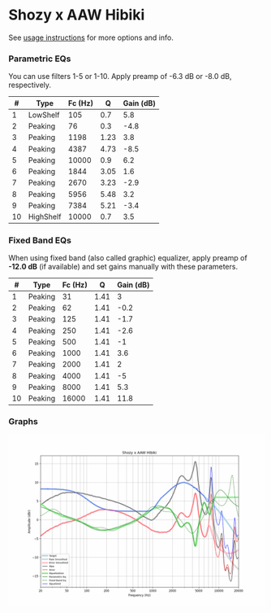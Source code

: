 # Shozy x AAW Hibiki
See [usage instructions](https://github.com/jaakkopasanen/AutoEq#usage) for more options and info.

### Parametric EQs
You can use filters 1-5 or 1-10. Apply preamp of -6.3 dB or -8.0 dB, respectively.

|   # | Type      |   Fc (Hz) |    Q |   Gain (dB) |
|-----|-----------|-----------|------|-------------|
|   1 | LowShelf  |       105 | 0.7  |         5.8 |
|   2 | Peaking   |        76 | 0.3  |        -4.8 |
|   3 | Peaking   |      1198 | 1.23 |         3.8 |
|   4 | Peaking   |      4387 | 4.73 |        -8.5 |
|   5 | Peaking   |     10000 | 0.9  |         6.2 |
|   6 | Peaking   |      1844 | 3.05 |         1.6 |
|   7 | Peaking   |      2670 | 3.23 |        -2.9 |
|   8 | Peaking   |      5956 | 5.48 |         3.2 |
|   9 | Peaking   |      7384 | 5.21 |        -3.4 |
|  10 | HighShelf |     10000 | 0.7  |         3.5 |

### Fixed Band EQs
When using fixed band (also called graphic) equalizer, apply preamp of **-12.0 dB** (if available) and set gains manually with these parameters.

|   # | Type    |   Fc (Hz) |    Q |   Gain (dB) |
|-----|---------|-----------|------|-------------|
|   1 | Peaking |        31 | 1.41 |         3   |
|   2 | Peaking |        62 | 1.41 |        -0.2 |
|   3 | Peaking |       125 | 1.41 |        -1.7 |
|   4 | Peaking |       250 | 1.41 |        -2.6 |
|   5 | Peaking |       500 | 1.41 |        -1   |
|   6 | Peaking |      1000 | 1.41 |         3.6 |
|   7 | Peaking |      2000 | 1.41 |         2   |
|   8 | Peaking |      4000 | 1.41 |        -5   |
|   9 | Peaking |      8000 | 1.41 |         5.3 |
|  10 | Peaking |     16000 | 1.41 |        11.8 |

### Graphs
![](./Shozy%20x%20AAW%20Hibiki.png)
